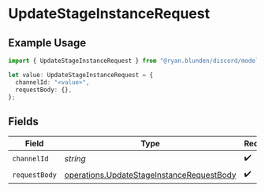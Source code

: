 # UpdateStageInstanceRequest

## Example Usage

```typescript
import { UpdateStageInstanceRequest } from "@ryan.blunden/discord/models/operations";

let value: UpdateStageInstanceRequest = {
  channelId: "<value>",
  requestBody: {},
};
```

## Fields

| Field                                                                                                  | Type                                                                                                   | Required                                                                                               | Description                                                                                            |
| ------------------------------------------------------------------------------------------------------ | ------------------------------------------------------------------------------------------------------ | ------------------------------------------------------------------------------------------------------ | ------------------------------------------------------------------------------------------------------ |
| `channelId`                                                                                            | *string*                                                                                               | :heavy_check_mark:                                                                                     | N/A                                                                                                    |
| `requestBody`                                                                                          | [operations.UpdateStageInstanceRequestBody](../../models/operations/updatestageinstancerequestbody.md) | :heavy_check_mark:                                                                                     | N/A                                                                                                    |
